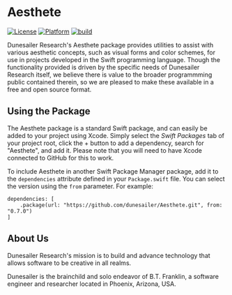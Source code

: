 Aesthete
========

[![License](https://img.shields.io/badge/License-MIT-blue.svg)](https://github.com/dunesailer/Aesthete/blob/master/LICENSE)
[![Platform](https://img.shields.io/badge/in-swift5.3-orange.svg)](https://github.com/apple/swift)
[![build](https://github.com/dunesailer/Aesthete/workflows/build/badge.svg)](https://github.com/dunesailer/Aesthete/actions?query=workflow%3Abuild)

Dunesailer Research's Aesthete package provides utilities to assist with various aesthetic concepts, such as visual forms and color schemes, for use in projects developed in the Swift programming language. Though the functionality provided is driven by the specific needs of Dunesailer Research itself, we believe there is value to the broader programmming public contained therein, so we are pleased to make these available in a free and open source format.


## Using the Package

The Aesthete package is a standard Swift package, and can easily be added to your project using Xcode. Simply select the *Swift Packages* tab of your project root, click the + button to add a dependency, search for "Aesthete", and add it. Please note that you will need to have Xcode connected to GitHub for this to work.

To include Aesthete in another Swift Package Manager package, add it to the `dependencies` attribute defined in your `Package.swift` file. You can select the version using the `from` parameter. For example:
```
dependencies: [
    .package(url: "https://github.com/dunesailer/Aesthete.git", from: "0.7.0")
]
```


## About Us

Dunesailer Research's mission is to build and advance technology that allows software to be creative in all realms.

Dunesailer is the brainchild and solo endeavor of B.T. Franklin, a software engineer and researcher located in Phoenix, Arizona, USA.
